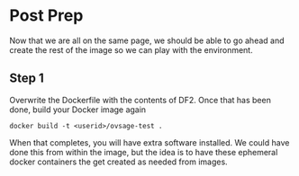 # Post Prep

Now that we are all on the same page, we should be able to go ahead and create the rest of the image so we can play with the environment. 

## Step 1

Overwrite the Dockerfile with the contents of DF2. Once that has been done, build your Docker image again

`docker build -t <userid>/ovsage-test .`

When that completes, you will have extra software installed. We could have done this from within the image, but the idea is to have these ephemeral docker containers the get created as needed from images.

